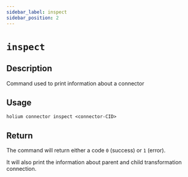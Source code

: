 ```yaml
---
sidebar_label: inspect
sidebar_position: 2
---
```


# `inspect`

## Description

Command used to print information about a connector 
<!-- TODO define how we want to access that info. Is an inspect required ? -->

## Usage

`holium connector inspect <connector-CID>`

## Return

The command will return either a code `0` (success) or `1` (error).


It will also print the information about parent and child transformation connection.
